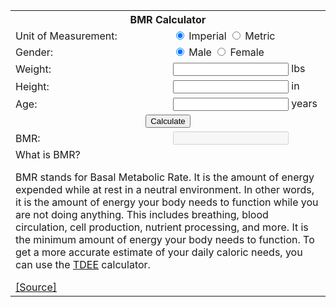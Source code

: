 ---
---

<html lang="en">
<head>
    <meta charset="UTF-8">
    <meta name="viewport" content="width=<device-width>, initial-scale=0.8">
    <title>BMR</title>
    <!-- <link rel="stylesheet" href="../style.css"> -->
    <script src="../script.js"></script>
</head>
<table id="main-table" style="min-width: 500px;">
    <th colspan="2">
        BMR Calculator
    </th>
    <tr>
        <td>
            Unit of Measurement:
        </td>
        <td>
            <input type="radio" name="unit" id="imperial" checked>
            <label for="imperial">Imperial</label>
            <input type="radio" name="unit" id="metric">
            <label for="metric">Metric</label>
        </td>
    </tr>
    <tr>
        <td>
            Gender:
        </td>
        <td>
            <input type="radio" name="gender" id="male" checked>
            <label for="male">Male</label>
            <input type="radio" name="gender" id="female">
            <label for="female">Female</label>
        </td>
    </tr>
    <tr>
        <td>
            Weight:
        </td>
        <td style="width: 50%;">
            <input type="number" name="weight" id="weight">
            <label id="weight-label" for="weight">lbs</label>
        </td>
    </tr>
    <tr>
        <td>
            Height:
        </td>
        <td style="width: 50%;">
            <input type="number" name="height" id="height">
            <label id="height-label" for="height">in</label>
        </td>
    </tr>
    <tr>
        <td>
            Age:
        </td>
        <td>
            <input type="number" name="age" id="age">
            <label id="age-label" for="age">years</label>
        </td>
    </tr>
    <tr>
        <td colspan="2" style="text-align: center;">
            <button id="calculate">Calculate</button>
        </td>
    </tr>
    <tr>
        <td>
            BMR:
        </td>
        <td>
            <input type="number" name="bmr" id="bmr" disabled>
        </td>
    </tr>
    <tr>
        <td colspan="2">
            What is BMR? <br>
            <p>
                BMR stands for Basal Metabolic Rate. It is the amount of energy expended while at rest in a neutral environment. In other words, it is the amount of energy your body needs to function while you are not doing anything. This includes breathing, blood circulation, cell production, nutrient processing, and more. It is the minimum amount of energy your body needs to function. To get a more accurate estimate of your daily caloric needs, you can use the <a href="TDEE.html">TDEE</a> calculator.
            </p>
            <a href="https://integrisok.com/resources/on-your-health/2023/april/what-is-bmr" target="_blank">[Source]</a>
        </td>
    </tr>
</table>
<script>
    document.getElementById('calculate').addEventListener('click', function () {
        let weight = document.getElementById('weight').value;
        let height = document.getElementById('height').value;
        let age = document.getElementById('age').value;
        let bmr = 0;
        if (document.getElementById('imperial').checked) {
            if (document.getElementById('male').checked) {
                bmr = 4.536 * weight + 15.88 * height - 5 * age + 5;
            } else {
                bmr = 4.536 * weight + 15.88 * height - 5 * age - 161;
            }
        } else {
            if (document.getElementById('male').checked) {
                bmr = 10 * weight + 6.25 * height - 5 * age + 5;
            } else {
                bmr = 10 * weight + 6.25 * height - 5 * age - 161;
            }
        }
        document.getElementById('bmr').value = bmr.toFixed();
    });

    addHomeButton('main-table');
</script>